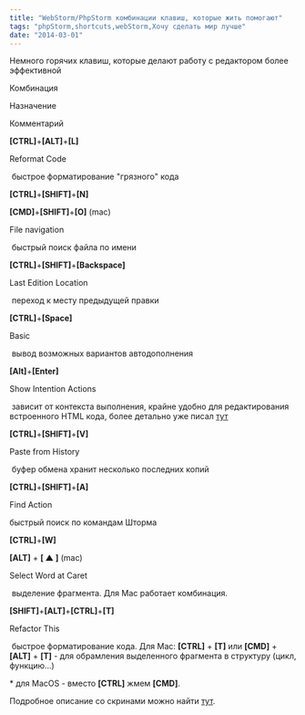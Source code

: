```yaml
---
title: "WebStorm/PhpStorm комбинации клавиш, которые жить помогают"
tags: "phpStorm,shortcuts,webStorm,Хочу сделать мир лучше"
date: "2014-03-01"
---
```


Немного горячих клавиш, которые делают работу с редактором более эффективной

Комбинация

Назначение

Комментарий

**\[CTRL\]**+**\[ALT\]**+**\[L\]**

Reformat Code

 быстрое форматирование "грязного" кода

**\[CTRL\]**+**\[**SHIFT**\]**+**\[N\]**

**\[**CMD**\]**+**\[****SHIFT****\]**+**\[O\]** (mac)

File navigation

 быстрый поиск файла по имени

**\[CTRL\]**+**\[SHIFT\]**+**\[Backspace\]**

Last Edition Location

 переход к месту предыдущей правки

**\[CTRL\]**+**\[Space\]**

Basic

 вывод возможных вариантов автодополнения

**\[Alt\]**+**\[Enter\]**

Show Intention Actions

 зависит от контекста выполнения, крайне удобно для редактирования встроенного HTML кода, более детально уже писал [тут](http://stepansuvorov.com/blog/2014/02/webstorm-editing-html-inside-of-js-literals/)

**\[CTRL\]**+**\[SHIFT\]**+**\[V\]**

Paste from History

 буфер обмена хранит несколько последних копий

**\[CTRL\]**+**\[SHIFT\]**+**\[A\]**

Find Action

быстрый поиск по командам Шторма

**\[CTRL\]**+**\[W\]**

**\[ALT\]** + **\[ ▲ \]** (mac)

Select Word at Caret

 выделение фрагмента. Для Mac работает комбинация.

**\[SHIFT\]**+**\[ALT\]**+**\[CTRL\]**+**\[T\]**

Refactor This

 быстрое форматирование кода. Для Mac: **\[CTRL\]** + **\[T\]** или **\[CMD\]** + **\[ALT\]** + **\[T\]** - для обрамления выделенного фрагмента в структуру (цикл, функцию...)

\* для MacOS - вместо **\[CTRL\]** жмем **\[CMD\]**.

Подробное описание со скринами можно найти [тут](http://www.sitepoint.com/phpstorm-top-productivity-hacks-shortcuts/ "phpstorm-top-productivity-hacks-shortcuts").
